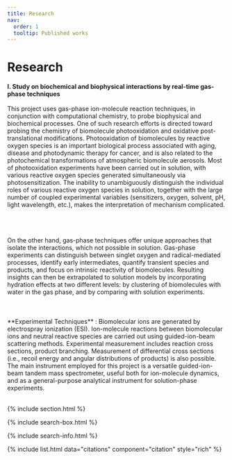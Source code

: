 ```yaml
---
title: Research
nav:
  order: 1
  tooltip: Published works
---
```


# <i class="fas fa-microscope"></i>Research

**I. Study on biochemical and biophysical interactions by real-time gas-phase techniques**
<br>
<br>
This project uses gas-phase ion-molecule reaction techniques, in conjunction with computational chemistry, to probe biophysical and biochemical processes. One of such research efforts is directed toward probing the chemistry of biomolecule photooxidation and oxidative post-translational modifications. Photooxidation of biomolecules by reactive oxygen species is an important biological process associated with aging, disease and photodynamic therapy for cancer, and is also related to the photochemical transformations of atmospheric biomolecule aerosols. Most of photooxidation experiments have been carried out in solution, with various reactive oxygen species generated simultaneously via photosensitization. The inability to unambiguously distinguish the individual roles of various reactive oxygen species in solution, together with the large number of coupled experimental variables (sensitizers, oxygen, solvent, pH, light wavelength, etc.), makes the interpretation of mechanism complicated.
<br>
<br>

<br>
<br>
On the other hand, gas-phase techniques offer unique approaches that isolate the interactions, which not possible in solution.  Gas-phase experiments can distinguish between singlet oxygen and radical-mediated processes, identify early intermediates, quantify transient species and products, and focus on intrinsic reactivity of biomolecules.  Resulting insights can then be extrapolated to solution models by incorporating hydration effects at two different levels: by clustering of biomolecules with water in the gas phase, and by comparing with solution experiments.   
<br>
<br>

<br>
<br>
**Experimental Techniques** : Biomolecular ions are generated by electrospray ionization (ESI). Ion-molecule reactions between biomolecular ions and neutral reactive species are carried out using guided-ion-beam scattering methods. Experimental measurement includes reaction cross sections, product branching. Measurement of differential cross sections (i.e., recoil energy and angular distributions of products) is also possible. The main instrument employed for this project is a versatile guided-ion-beam tandem mass spectrometer, useful both for ion-molecule dynamics, and as a general-purpose analytical instrument for solution-phase experiments.
<br>
<br>

{% include section.html %}


{% include search-box.html %}

{% include search-info.html %}

{% include list.html data="citations" component="citation" style="rich" %}

